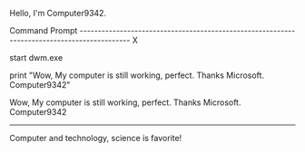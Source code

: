 Hello, I'm Computer9342.

Command Prompt --------------------------------------------------------------------------------------------  X

start dwm.exe

print "Wow, My computer is still working, perfect. Thanks Microsoft. Computer9342"

Wow, My computer is still working, perfect. Thanks Microsoft. Computer9342

--------------------------------------------------------------------------------------------------------------

Computer and technology, science is favorite!
